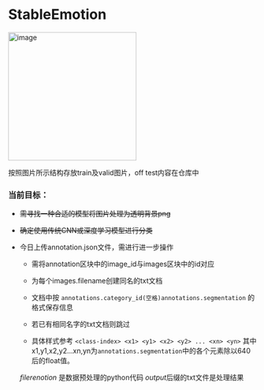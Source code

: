# StableEmotion
<img width="260" alt="image" src="https://github.com/CeitherNSW/StableEmotion/assets/128119791/56f573ec-42b9-49e7-a8e1-280cb5ee8265">

按照图片所示结构存放train及valid图片，off test内容在仓库中

  ###   当前目标：
  *   ~~需寻找一种合适的模型将图片处理为透明背景png~~
  *   ~~确定使用传统CNN或深度学习模型进行分类~~
    
  * 今日上传annotation.json文件，需进行进一步操作
    * 需将annotation区块中的image_id与images区块中的id对应
    * 为每个images.filename创建同名的txt文档
    * 文档中按
    ``annotations.category_id(空格)annotations.segmentation``
    的格式保存信息

    * 若已有相同名字的txt文档则跳过
    * 具体样式参考
    ``<class-index> <x1> <y1> <x2> <y2> ... <xn> <yn>``
    其中x1,y1,x2,y2...xn,yn为``annotations.segmentation``中的各个元素除以640后的float值。

    *filerenotion* 是数据预处理的python代码
    *output*后缀的txt文件是处理结果
